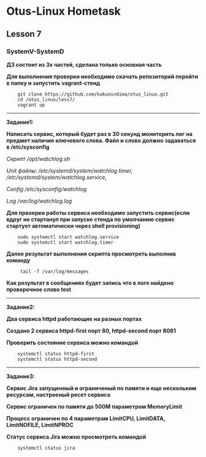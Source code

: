 # Otus-Linux Hometask
## Lesson 7
### SystemV-SystemD
__ДЗ состоит из 3х частей, сделана только основная часть__

__Для выполнения проверки необходимо скачать репозиторий перейти в папку и запустить vagrant-стенд__

```
    git clone https://github.com/kakunindima/otus_linux.git
    cd /otus_linux/less7/
    vagrant up
```
__________________________________________________________________

__Задание1:__

__Написать сервис, который будет раз в 30 секунд мониторить лог на
предмет наличие ключевого слова. Файл и слово должно задаваться в
/etc/sysconfig__

_Скрипт /opt/watchlog.sh_

_Unit файлы: /etc/systemd/system/watchlog.timer, /etc/systemd/system/watchlog.service,_

_Config /etc/sysconfig/watchlog_

_Log /var/log/watchlog.log_

__Для првоерки работы сервиса необходимо запустить сервис(если вдруг не стартанул при запуске стенда по умолчанию сервис стартует автоматически через shell provisioning)__

```
    sudo systemctl start watchlog.service
    sudo systemctl start watchlog.timer
```
__Далее результат выполнения скрипта просмотреть выполнив команду__

```
     tail -f /var/log/messages
```
__Как результат в сообщениях будет запись что в логе найдено проверочное слово test__

__________________________________________________________________

__Задание2:__

__Два сервиса httpd работающие на разных портах__

__Создано 2 сервиса httpd-first порт 80, httpd-second порт 8081__

__Проверить состояние сервиса можно командой__

```
    systemctl status httpd-first
    systemctl status httpd-second
```
__________________________________________________________________

__Задание3:__

__Сервис Jira запущенный и ограниченый по памяти и еще нескольким ресурсам, настроеный ресет сервиса__

__Сервис ограничен по памяти до 500M параметром MemoryLimit__

__Процесс ограничен по 4 параметрам LimitCPU, LimitDATA, LimitNOFILE, LimitNPROC__

__Статус сервиса Jira можно просмотреть командой__

```
    systemctl status jira
```